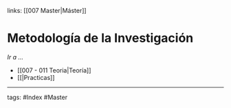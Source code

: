 links: [[007 Master|Máster]]

# Metodología de la Investigación
*Ir a ...*
- [[007 - 011 Teoria|Teoría]]
- [[|Practicas]]


---
tags:
	#Index #Master